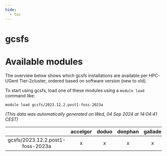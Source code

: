 ```yaml
---
hide:
  - toc
---
```


gcsfs
=====

# Available modules


The overview below shows which gcsfs installations are available per HPC-UGent Tier-2cluster, ordered based on software version (new to old).

To start using gcsfs, load one of these modules using a `module load` command like:

```shell
module load gcsfs/2023.12.2.post1-foss-2023a
```

*(This data was automatically generated on Wed, 04 Sep 2024 at 14:04:41 CEST)*  

| |accelgor|doduo|donphan|gallade|joltik|shinx|skitty|
| :---: | :---: | :---: | :---: | :---: | :---: | :---: | :---: |
|gcsfs/2023.12.2.post1-foss-2023a|x|x|x|x|x|-|x|
